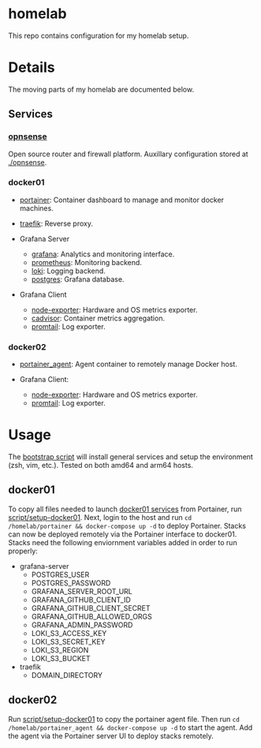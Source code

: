 # homelab

This repo contains configuration for my homelab setup.
 
# Details

The moving parts of my homelab are documented below.

## Services
### [opnsense](https://opnsense.org)

Open source router and firewall platform. Auxillary configuration stored at [./opnsense](opnsense).

### docker01

* [portainer](https://portainer.io): Container dashboard to manage and monitor docker machines.

* [traefik](https://traefik.io): Reverse proxy.

* Grafana Server
  * [grafana](https://grafana.com): Analytics and monitoring interface.
  * [prometheus](https://prometheus.io): Monitoring backend.
  * [loki](https://grafana.com/oss/loki/): Logging backend.
  * [postgres](https://postgresql.org): Grafana database.

* Grafana Client
  * [node-exporter](https://github.com/prometheus/node_exporter): Hardware and OS metrics exporter.
  * [cadvisor](https://github.com/google/cadvisor): Container metrics aggregation.
  * [promtail](https://grafana.com/docs/loki/latest/clients/promtail/): Log exporter.

### docker02

* [portainer_agent](portainer/docker-compose.agent.yml): Agent container to remotely manage Docker host.

* Grafana Client:
  * [node-exporter](https://github.com/prometheus/node_exporter): Hardware and OS metrics exporter.
  * [promtail](https://grafana.com/docs/loki/latest/clients/promtail/): Log exporter.

# Usage

The [bootstrap script](script/bootstrap) will install general services and setup the environment (zsh, vim, etc.). Tested on both amd64 and arm64 hosts.

## docker01

To copy all files needed to launch [docker01 services](dockerfile.docker01.yml) from Portainer, run [script/setup-docker01](script/setup-docker01).
Next, login to the host and run `cd /homelab/portainer && docker-compose up -d` to deploy Portainer.
Stacks can now be deployed remotely via the Portainer interface to docker01. Stacks need the following enviornment variables added in order to run properly:
* grafana-server
  * POSTGRES_USER
  * POSTGRES_PASSWORD
  * GRAFANA_SERVER_ROOT_URL
  * GRAFANA_GITHUB_CLIENT_ID
  * GRAFANA_GITHUB_CLIENT_SECRET
  * GRAFANA_GITHUB_ALLOWED_ORGS
  * GRAFANA_ADMIN_PASSWORD
  * LOKI_S3_ACCESS_KEY
  * LOKI_S3_SECRET_KEY
  * LOKI_S3_REGION
  * LOKI_S3_BUCKET
* traefik
  * DOMAIN_DIRECTORY

## docker02

Run [script/setup-docker01](script/setup-docker01) to copy the portainer agent file. Then run `cd /homelab/portainer_agent && docker-compose up -d` to start the agent.
Add the agent via the Portainer server UI to deploy stacks remotely.